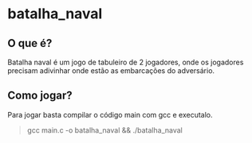 # batalha_naval

## O que é?

Batalha naval é um jogo de tabuleiro de 2 jogadores, onde os jogadores precisam adivinhar onde estão as embarcações do adversário.

## Como jogar?

Para jogar basta compilar o código main com gcc e executalo.

> gcc main.c -o batalha_naval && ./batalha_naval
